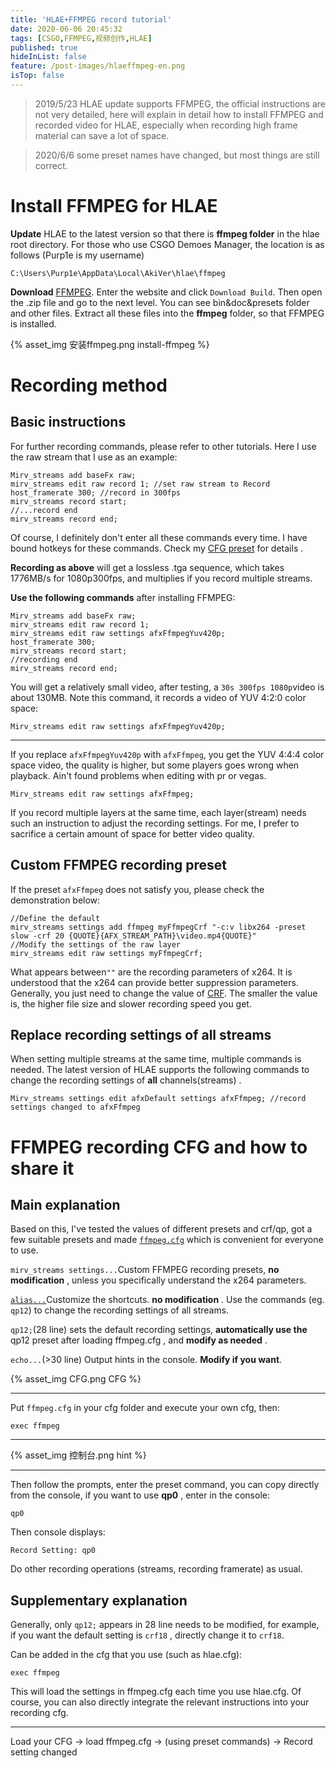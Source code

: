 ```yaml
---
title: 'HLAE+FFMPEG record tutorial'
date: 2020-06-06 20:45:32
tags: [CSGO,FFMPEG,视频创作,HLAE]
published: true
hideInList: false
feature: /post-images/hlaeffmpeg-en.png
isTop: false
---
```

> 2019/5/23 HLAE update supports FFMPEG, the official instructions are not very detailed, here will explain in detail how to install FFMPEG and recorded video for HLAE, especially when recording high frame material can save a lot of space.

<!--more-->
> 2020/6/6 some preset names have changed, but most things are still correct.

# Install FFMPEG for HLAE

**Update** HLAE to the latest version so that there is **ffmpeg folder** in the hlae root directory. For those who use CSGO Demoes Manager, the location is as follows (Purp1e is my username)

```
C:\Users\Purp1e\AppData\Local\AkiVer\hlae\ffmpeg
```

**Download** [FFMPEG](https://ffmpeg.zeranoe.com/builds/). Enter the website and click `Download Build`. Then open the .zip file and go to the next level. You can see bin&doc&presets folder and other files. Extract all these files into the **ffmpeg** folder, so that FFMPEG is installed.

{% asset_img 安装ffmpeg.png install-ffmpeg %}

# Recording method

## Basic instructions

For further recording commands, please refer to other tutorials. Here I use the raw stream that I use as an example:

```
Mirv_streams add baseFx raw; 
mirv_streams edit raw record 1; //set raw stream to Record 
host_framerate 300; //record in 300fps
mirv_streams record start;
//...record end
mirv_streams record end;
```

Of course, I definitely don't enter all these commands every time. I have bound hotkeys for these commands. Check my [CFG preset](https://github.com/Purple-CSGO/Cfg-Preset-By-Purp1e/blob/v1.1/hlae.cfg) for details .

**Recording as above**  will get a lossless .tga sequence, which takes 1776MB/s for 1080p300fps, and multiplies if you record multiple streams.

**Use the following commands** after installing FFMPEG:

```
Mirv_streams add baseFx raw; 
mirv_streams edit raw record 1; 
mirv_streams edit raw settings afxFfmpegYuv420p; 
host_framerate 300; 
mirv_streams record start; 
//recording end 
mirv_streams record end;
```

You will get a relatively small video, after testing, a `30s 300fps 1080p`video is about 130MB. Note this command, it records a video of YUV 4:2:0 color space:

```
Mirv_streams edit raw settings afxFfmpegYuv420p;
```

------

If you replace `afxFfmpegYuv420p` with `afxFfmpeg`, you get the YUV 4:4:4 color space video, the quality is higher, but some players goes wrong when playback. Ain't found problems when editing with pr or vegas.

```
Mirv_streams edit raw settings afxFfmpeg;
```

If you record multiple layers at the same time, each layer(stream) needs such an instruction to adjust the recording settings. For me, I prefer to sacrifice a certain amount of space for better video quality.

## Custom FFMPEG recording preset

If the preset `afxFfmpeg` does not satisfy you, please check the demonstration below: 

```
//Define the default 
mirv_streams settings add ffmpeg myFfmpegCrf "-c:v libx264 -preset slow -crf 20 {QUOTE}{AFX_STREAM_PATH}\video.mp4{QUOTE}" 
//Modify the settings of the raw layer 
mirv_streams edit raw settings myFfmpegCrf;
```

What appears between`""` are the recording parameters of x264. It is understood that the x264 can provide better suppression parameters. Generally, you just need to change the value of [CRF](https://zhidao.baidu.com/question/984758498910362019.html). The smaller the value is, the higher file size and slower recording speed you get.

## Replace recording settings of all streams

When setting multiple streams at the same time, multiple commands is needed. The latest version of HLAE supports the following commands to change the recording settings of **all** channels(streams) .

```
Mirv_streams settings edit afxDefault settings afxFfmpeg; //record settings changed to afxFfmpeg
```

# FFMPEG recording CFG and how to share it

## Main explanation

Based on this, I've tested the values of different presets and crf/qp, got a few suitable presets and made [`ffmpeg.cfg`](https://github.com/Purple-CSGO/Cfg-Preset-By-Purp1e/blob/v1.1/ffmpeg.cfg) which is convenient for everyone to use.

`mirv_streams settings...`Custom FFMPEG recording presets, **no modification** , unless you specifically understand the x264 parameters.

[`alias...`](https://purp1e.site/csgo/advancedcommand.html#alias指令)Customize the shortcuts. **no modification** . Use the commands (eg. `qp12`) to change the recording settings of all streams.

`qp12;`(28 line) sets the default recording settings, **automatically use the** qp12 preset after loading ffmpeg.cfg , and **modify as needed** .

`echo...`(>30 line) Output hints in the console. **Modify if you want**.

{% asset_img CFG.png CFG %}

------

Put `ffmpeg.cfg` in your cfg folder and execute your own cfg, then:

```
exec ffmpeg
```

------

{% asset_img 控制台.png hint %}

------

Then follow the prompts, enter the preset command, you can copy directly from the console, if you want to use **qp0** , enter in the console:

```
qp0
```

Then console displays:

```
Record Setting: qp0
```

Do other recording operations (streams, recording framerate) as usual.

## Supplementary explanation

Generally, only `qp12;` appears in 28 line needs to be modified, for example, if you want the default setting is `crf18` , directly change it to `crf18`.

Can be added in the cfg that you use (such as hlae.cfg):

```
exec ffmpeg
```

This will load the settings in ffmpeg.cfg each time you use hlae.cfg. Of course, you can also directly integrate the relevant instructions into your recording cfg.

------

Load your CFG -> load ffmpeg.cfg -> (using preset commands) -> Record setting changed